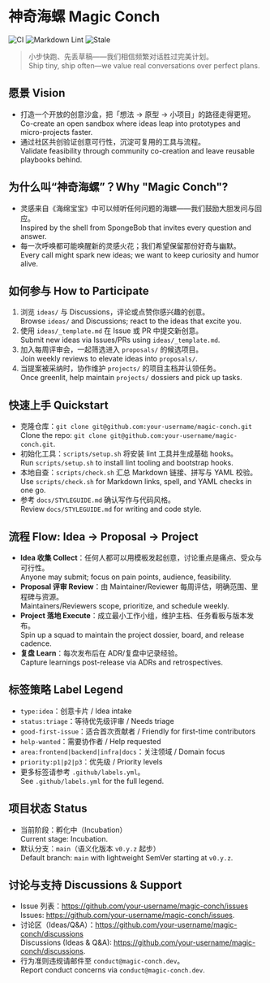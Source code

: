 # 神奇海螺 Magic Conch

![CI](https://github.com/your-username/magic-conch/actions/workflows/ci.yml/badge.svg)
![Markdown Lint](https://github.com/your-username/magic-conch/actions/workflows/markdown-lint.yml/badge.svg)
![Stale](https://github.com/your-username/magic-conch/actions/workflows/stale.yml/badge.svg)

> 小步快跑、先丢草稿——我们相信频繁对话胜过完美计划。  
> Ship tiny, ship often—we value real conversations over perfect plans.

## 愿景 Vision
- 打造一个开放的创意沙盒，把「想法 → 原型 → 小项目」的路径走得更短。  
  Co-create an open sandbox where ideas leap into prototypes and micro-projects faster.
- 通过社区共创验证创意可行性，沉淀可复用的工具与流程。  
  Validate feasibility through community co-creation and leave reusable playbooks behind.

## 为什么叫“神奇海螺”？Why "Magic Conch"?
- 灵感来自《海绵宝宝》中可以倾听任何问题的海螺——我们鼓励大胆发问与回应。  
  Inspired by the shell from SpongeBob that invites every question and answer.
- 每一次呼唤都可能唤醒新的灵感火花；我们希望保留那份好奇与幽默。  
  Every call might spark new ideas; we want to keep curiosity and humor alive.

## 如何参与 How to Participate
1. 浏览 `ideas/` 与 Discussions，评论或点赞你感兴趣的创意。  
   Browse `ideas/` and Discussions; react to the ideas that excite you.
2. 使用 `ideas/_template.md` 在 Issue 或 PR 中提交新创意。  
   Submit new ideas via Issues/PRs using `ideas/_template.md`.
3. 加入每周评审会，一起筛选进入 `proposals/` 的候选项目。  
   Join weekly reviews to elevate ideas into `proposals/`.
4. 当提案被采纳时，协作维护 `projects/` 的项目主档并认领任务。  
   Once greenlit, help maintain `projects/` dossiers and pick up tasks.

## 快速上手 Quickstart
- 克隆仓库：`git clone git@github.com:your-username/magic-conch.git`  
  Clone the repo: `git clone git@github.com:your-username/magic-conch.git`.
- 初始化工具：`scripts/setup.sh` 将安装 lint 工具并生成基础 hooks。  
  Run `scripts/setup.sh` to install lint tooling and bootstrap hooks.
- 本地自查：`scripts/check.sh` 汇总 Markdown 链接、拼写与 YAML 校验。  
  Use `scripts/check.sh` for Markdown links, spell, and YAML checks in one go.
- 参考 `docs/STYLEGUIDE.md` 确认写作与代码风格。  
  Review `docs/STYLEGUIDE.md` for writing and code style.

## 流程 Flow: Idea → Proposal → Project
- **Idea 收集 Collect**：任何人都可以用模板发起创意，讨论重点是痛点、受众与可行性。  
  Anyone may submit; focus on pain points, audience, feasibility.
- **Proposal 评审 Review**：由 Maintainer/Reviewer 每周评估，明确范围、里程碑与资源。  
  Maintainers/Reviewers scope, prioritize, and schedule weekly.
- **Project 落地 Execute**：成立最小工作小组，维护主档、任务看板与版本发布。  
  Spin up a squad to maintain the project dossier, board, and release cadence.
- **复盘 Learn**：每次发布后在 ADR/复盘中记录经验。  
  Capture learnings post-release via ADRs and retrospectives.

## 标签策略 Label Legend
- `type:idea`：创意卡片 / Idea intake  
- `status:triage`：等待优先级评审 / Needs triage  
- `good-first-issue`：适合首次贡献者 / Friendly for first-time contributors  
- `help-wanted`：需要协作者 / Help requested  
- `area:frontend|backend|infra|docs`：关注领域 / Domain focus  
- `priority:p1|p2|p3`：优先级 / Priority levels  
- 更多标签请参考 `.github/labels.yml`。  
  See `.github/labels.yml` for the full legend.

## 项目状态 Status
- 当前阶段：孵化中（Incubation）  
  Current stage: Incubation.
- 默认分支：`main`（语义化版本 `v0.y.z` 起步）  
  Default branch: `main` with lightweight SemVer starting at `v0.y.z`.

## 讨论与支持 Discussions & Support
- Issue 列表：<https://github.com/your-username/magic-conch/issues>  
  Issues: <https://github.com/your-username/magic-conch/issues>.
- 讨论区（Ideas/Q&A）：<https://github.com/your-username/magic-conch/discussions>  
  Discussions (Ideas & Q&A): <https://github.com/your-username/magic-conch/discussions>.
- 行为准则违规请邮件至 `conduct@magic-conch.dev`。  
  Report conduct concerns via `conduct@magic-conch.dev`.
